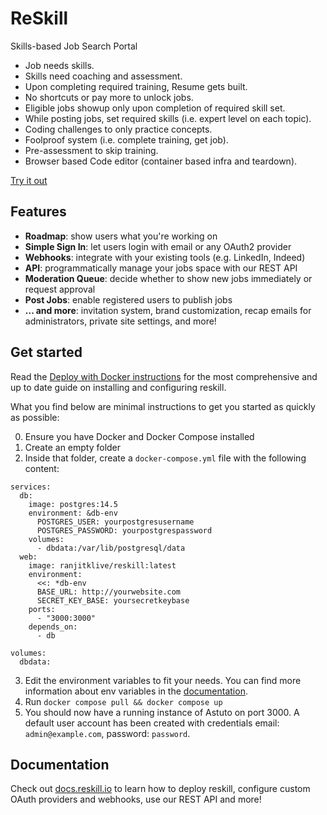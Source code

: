 # ReSkill
Skills-based Job Search Portal

- Job needs skills. 
- Skills need coaching and assessment.  
- Upon completing required training, Resume gets built. 
- No shortcuts or pay more to unlock jobs. 
- Eligible jobs showup only upon completion of required skill set. 
- While posting jobs, set required skills (i.e. expert level on each topic). 
- Coding challenges to only practice concepts. 
- Foolproof system (i.e. complete training, get job). 
- Pre-assessment to skip training. 
- Browser based Code editor (container based infra and teardown).

[Try it out](https://feedback.reskill.io)

## Features

- **Roadmap**: show users what you're working on
- **Simple Sign In**: let users login with email or any OAuth2 provider
- **Webhooks**: integrate with your existing tools (e.g. LinkedIn, Indeed)
- **API**: programmatically manage your jobs space with our REST API
- **Moderation Queue**: decide whether to show new jobs immediately or request approval
- **Post Jobs**: enable registered users to publish jobs
- **... and more**: invitation system, brand customization, recap emails for administrators, private site settings, and more!

## Get started

Read the [Deploy with Docker instructions](https://docs.reskill.io/deploy-docker) for the most comprehensive and up to date guide on installing and configuring reskill.

What you find below are minimal instructions to get you started as quickly as possible:

0. Ensure you have Docker and Docker Compose installed
1. Create an empty folder
2. Inside that folder, create a `docker-compose.yml` file with the following content:
```
services:
  db:
    image: postgres:14.5
    environment: &db-env
      POSTGRES_USER: yourpostgresusername
      POSTGRES_PASSWORD: yourpostgrespassword
    volumes:
      - dbdata:/var/lib/postgresql/data
  web:
    image: ranjitklive/reskill:latest
    environment:
      <<: *db-env
      BASE_URL: http://yourwebsite.com
      SECRET_KEY_BASE: yoursecretkeybase
    ports:
      - "3000:3000"
    depends_on:
      - db
    
volumes:
  dbdata:
```
3. Edit the environment variables to fit your needs. You can find more information about env variables in the [documentation](https://docs.reskill.io/deploy-docker/#2-edit-environment-variables).
4. Run `docker compose pull && docker compose up`
5. You should now have a running instance of Astuto on port 3000. A default user account has been created with credentials email: `admin@example.com`, password: `password`.

## Documentation

Check out [docs.reskill.io](https://docs.reskill.io/) to learn how to deploy reskill, configure custom OAuth providers and webhooks, use our REST API and more!

